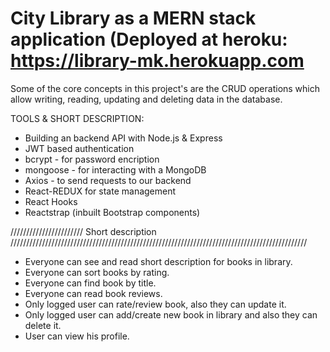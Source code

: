 # City Library as a MERN stack application (Deployed at heroku: https://library-mk.herokuapp.com

Some of the core concepts in this project's are the CRUD operations which allow writing, reading, updating and deleting data in the database.

TOOLS & SHORT DESCRIPTION:

- Building an backend API with Node.js & Express
- JWT based authentication
- bcrypt - for password encription
- mongoose - for interacting with a MongoDB
- Axios - to send requests to our backend
- React-REDUX for state management
- React Hooks
- Reactstrap (inbuilt Bootstrap components)

///////////////////////  Short description  //////////////////////////////////////////////////////////////////////////////////////////////

- Everyone can see and read short description for books in library. 
- Everyone can sort books by rating.
- Everyone can find book by title.
- Everyone can read book reviews.
- Only logged user can rate/review book, also they can update it.
- Only logged user can add/create new book in library and also they can delete it.
- User can view his profile.
